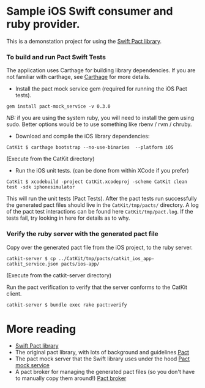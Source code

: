 # Sample iOS Swift consumer and ruby provider.
This is a demonstation project for using the [Swift Pact library](https://github.com/DiUS/pact-consumer-swift).

### To build and run Pact Swift Tests
The application uses Carthage for building library dependencies. If you are not familiar with carthage, see [Carthage](https://github.com/Carthage/Carthage) for more details.

* Install the pact mock service gem (required for running the iOS Pact tests).
```
gem install pact-mock_service -v 0.3.0
```
*NB:* if you are using the system ruby, you will need to install the gem using sudo. Better options would be to use something like rbenv / rvm / chruby.

* Download and compile the iOS library dependencies:
```
CatKit $ carthage bootstrap --no-use-binaries  --platform iOS
```
(Execute from the CatKit directory)

* Run the iOS unit tests. (can be done from within XCode if you prefer)
```
CatKit $ xcodebuild -project CatKit.xcodeproj -scheme CatKit clean test -sdk iphonesimulator
```
This will run the unit tests (Pact Tests). After the pact tests run successfully the generated pact files should live in the `CatKit/tmp/pacts/` directory. A log of the pact test interactions can be found here `CatKit/tmp/pact.log`. If the tests fail, try looking in here for details as to why.

### Verify the ruby server with the generated pact file
Copy over the generated pact file from the iOS project, to the ruby server.
```
catkit-server $ cp ../CatKit/tmp/pacts/catkit_ios_app-catkit_service.json pacts/ios-app/
```
(Execute from the catkit-server directory)

Run the pact verification to verify that the server conforms to the CatKit client.
```
catkit-server $ bundle exec rake pact:verify
```

# More reading
* [Swift Pact library](https://github.com/DiUS/pact-consumer-swift)
* The original pact library, with lots of background and guidelines [Pact](https://github.com/realestate-com-au/pact)
* The pact mock server that the Swift library uses under the hood [Pact mock service](https://github.com/bethesque/pact-mock_service)
* A pact broker for managing the generated pact files (so you don't have to manually copy them around!) [Pact broker](https://github.com/bethesque/pact_broker)
